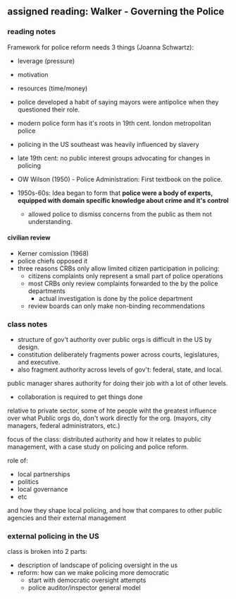 ## assigned reading: Walker - Governing the Police

### reading notes 
Framework for police reform needs 3 things (Joanna Schwartz):
-  leverage (pressure)
-  motivation  
-  resources (time/money)  

-  police developed a habit of saying mayors were antipolice when they questioned their role.  
-  modern police form has it's roots in 19th cent. london metropolitan police  
-  policing in the US southeast was heavily influenced by slavery
-  late 19th cent: no public interest groups advocating for changes in policing  
-  OW Wilson (1950) - Police Administration: First textbook on the police.  
-  1950s-60s: Idea began to form that **police were a body of experts, equipped with domain specific knowledge about crime and it's control**
    -  allowed police to dismiss concerns from the public as them not understanding.  
#### civilian review
-  Kerner comission (1968)
-  police chiefs opposed it
-  three reasons CRBs only allow limited citizen participation in policing:  
    -  citizens complaints only represent a small part of police operations  
    -  most CRBs only review complaints forwarded to the by the police departments 
        -  actual investigation is done by the police department
    -  review boards can only make non-binding recommendations  

### class notes  

-  structure of gov't authority over public orgs is difficult in the US by design.  
-  constitution deliberately fragments power across courts, legislatures, and executive.  
-  also fragment authority across levels of gov't: federal, state, and local.

public manager shares authority for doing their job with a lot of other levels.  
-  collaboration is required to get things done  

relative to private sector, some of hte people wiht the greatest influence over what Public orgs do, don't work directly for the org. (mayors, city managers, federal administrators, etc.)

focus of the class: distributed authority and how it relates to public management, with a case study on policing and police reform.  

role of: 
- local partnerships 
- politics 
- local governance 
-  etc 

and how they shape local policing, and how that compares to other public agencies and their external management  

### external policing in the US  
class is broken into 2 parts: 
-  description of landscape of policing oversight in the us 
-  reform: how can we make policing more democratic
    -  start with democratic oversight attempts 
    -  police auditor/inspector general model  

